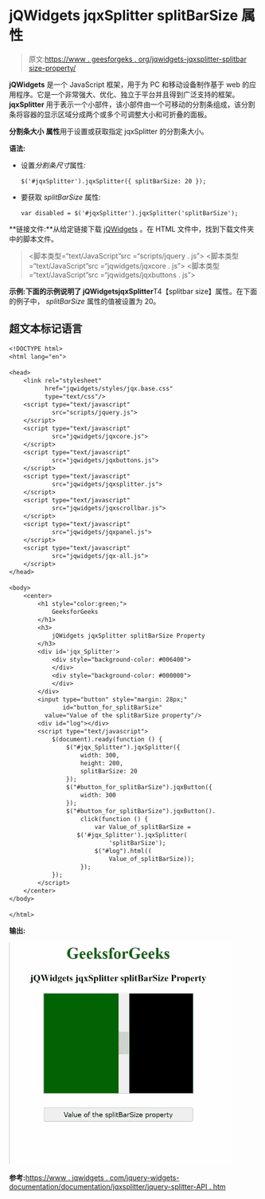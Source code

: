 # jQWidgets jqxSplitter splitBarSize 属性

> 原文:[https://www . geesforgeks . org/jqwidgets-jqxsplitter-splitbar size-property/](https://www.geeksforgeeks.org/jqwidgets-jqxsplitter-splitbarsize-property/)

**jQWidgets** 是一个 JavaScript 框架，用于为 PC 和移动设备制作基于 web 的应用程序。它是一个非常强大、优化、独立于平台并且得到广泛支持的框架。 **jqxSplitter** 用于表示一个小部件，该小部件由一个可移动的分割条组成，该分割条将容器的显示区域分成两个或多个可调整大小和可折叠的面板。

**分割条大小** **属性**用于设置或获取指定 jqxSplitter 的分割条大小。

**语法:**

*   设置*分割条尺寸*属性:

    ```
    $('#jqxSplitter').jqxSplitter({ splitBarSize: 20 });
    ```

*   要获取 *splitBarSize* 属性:

    ```
    var disabled = $('#jqxSplitter').jqxSplitter('splitBarSize');
    ```

**链接文件:**从给定链接下载 [jQWidgets](https://www.jqwidgets.com/download/) 。在 HTML 文件中，找到下载文件夹中的脚本文件。

> <link rel="”stylesheet”" href="”jqwidgets/styles/jqx.base.css”" type="”text/css”/">
> <脚本类型=“text/JavaScript”src =“scripts/jquery . js”></script>
> <脚本类型=“text/JavaScript”src =“jqwidgets/jqxcore . js”></script>
> <脚本类型=“text/JavaScript”src =“jqwidgets/jqxbuttons . js”>

**示例:**下面的示例说明了 jQWidgets**jqxSplitter**T4【splitbar size】属性。在下面的例子中， *splitBarSize* 属性的值被设置为 20。

## 超文本标记语言

```
<!DOCTYPE html>
<html lang="en">

<head>
    <link rel="stylesheet" 
          href="jqwidgets/styles/jqx.base.css"
          type="text/css"/>
    <script type="text/javascript" 
            src="scripts/jquery.js">
    </script>
    <script type="text/javascript" 
            src="jqwidgets/jqxcore.js">
    </script>
    <script type="text/javascript" 
            src="jqwidgets/jqxbuttons.js">
    </script>
    <script type="text/javascript" 
            src="jqwidgets/jqxsplitter.js">
    </script>
    <script type="text/javascript" 
            src="jqwidgets/jqxscrollbar.js">
    </script>
    <script type="text/javascript" 
            src="jqwidgets/jqxpanel.js">
    </script>
    <script type="text/javascript" 
            src="jqwidgets/jqx-all.js">
    </script>
</head>

<body>
    <center>
        <h1 style="color:green;">
            GeeksforGeeks
        </h1>
        <h3>
            jQWidgets jqxSplitter splitBarSize Property
        </h3>
        <div id='jqx_Splitter'>
            <div style="background-color: #006400">
            </div>
            <div style="background-color: #000000">
            </div>
        </div>
        <input type="button" style="margin: 28px;" 
               id="button_for_splitBarSize" 
          value="Value of the splitBarSize property"/>
        <div id="log"></div>
        <script type="text/javascript">
            $(document).ready(function () {
                $("#jqx_Splitter").jqxSplitter({
                    width: 300,
                    height: 200,
                    splitBarSize: 20
                });
                $("#button_for_splitBarSize").jqxButton({
                    width: 300
                });
                $("#button_for_splitBarSize").jqxButton().
                    click(function () {
                        var Value_of_splitBarSize = 
                   $('#jqx_Splitter').jqxSplitter(
                            'splitBarSize');
                        $("#log").html((
                            Value_of_splitBarSize));
                    });
            });
        </script>
    </center>
</body>

</html>
```

**输出:**

![](img/dd9e8f6fed280c25824570c5204a5e00.png)

**参考:**[https://www . jqwidgets . com/jquery-widgets-documentation/documentation/jqxsplitter/jquery-splitter-API . htm](https://www.jqwidgets.com/jquery-widgets-documentation/documentation/jqxsplitter/jquery-splitter-api.htm)